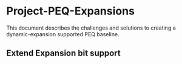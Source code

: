 # Project-PEQ-Expansions

This document describes the challenges and solutions to creating a dynamic-expansion supported PEQ baseline.

## Extend Expansion bit support